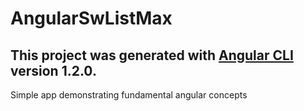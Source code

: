 # AngularSwListMax

## This project was generated with [Angular CLI](https://github.com/angular/angular-cli) version 1.2.0.

Simple app demonstrating fundamental angular concepts
